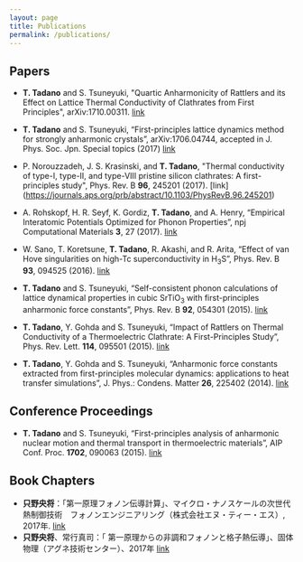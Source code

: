 ```yaml
---
layout: page
title: Publications
permalink: /publications/
---
```


## Papers

* __T. Tadano__ and S. Tsuneyuki, "Quartic Anharmonicity of Rattlers and its Effect on Lattice Thermal Conductivity of Clathrates from First Principles", arXiv:1710.00311. [link](https://arxiv.org/abs/1710.00311)

* __T. Tadano__ and S. Tsuneyuki, “First-principles lattice dynamics method for strongly anharmonic crystals”, arXiv:1706.04744, accepted in J. Phys. Soc. Jpn. Special topics (2017) [link](https://arxiv.org/abs/1706.04744)

* P. Norouzzadeh, J. S. Krasinski, and __T. Tadano__, "Thermal conductivity of type-I, type-II, and type-VIII pristine silicon clathrates: A first-principles study", Phys. Rev. B **96**, 245201 (2017). [link] (https://journals.aps.org/prb/abstract/10.1103/PhysRevB.96.245201)

* A. Rohskopf, H. R. Seyf, K. Gordiz, __T. Tadano__, and A. Henry, “Empirical Interatomic Potentials Optimized for Phonon Properties”, npj Computational Materials **3**, 27 (2017). [link](https://www.nature.com/articles/s41524-017-0026-y)

* W. Sano, T. Koretsune, __T. Tadano__, R. Akashi, and R. Arita, “Effect of van Hove singularities on high-Tc superconductivity in H<sub>3</sub>S”, Phys. Rev. B **93**, 094525 (2016). [link](https://journals.aps.org/prb/abstract/10.1103/PhysRevB.93.094525)

* __T. Tadano__ and S. Tsuneyuki, “Self-consistent phonon calculations of lattice dynamical properties in cubic SrTiO<sub>3</sub> with first-principles anharmonic force constants”, Phys. Rev. B **92**, 054301 (2015). [link](https://journals.aps.org/prb/abstract/10.1103/PhysRevB.92.054301)

* __T. Tadano__, Y. Gohda and S. Tsuneyuki, “Impact of Rattlers on Thermal Conductivity of a Thermoelectric Clathrate: A First-Principles Study”, Phys. Rev. Lett. **114**, 095501 (2015). [link](https://journals.aps.org/prl/abstract/10.1103/PhysRevLett.114.095501)

* __T. Tadano__, Y. Gohda and S. Tsuneyuki, “Anharmonic force constants extracted from first-principles molecular dynamics: applications to heat transfer simulations”, J. Phys.: Condens. Matter **26**, 225402 (2014). [link](http://iopscience.iop.org/article/10.1088/0953-8984/26/22/225402/meta)

## Conference Proceedings

* __T. Tadano__ and S. Tsuneyuki, “First-principles analysis of anharmonic nuclear motion and thermal transport in thermoelectric materials”, AIP Conf. Proc. **1702**, 090063 (2015). [link](http://aip.scitation.org/doi/abs/10.1063/1.4938871)

## Book Chapters

* __只野央将__：「第一原理フォノン伝導計算」、マイクロ・ナノスケールの次世代熱制御技術　フォノンエンジニアリング（株式会社エヌ・ティー・エス）, 2017年. [link](http://www.nts-book.co.jp/item/detail/summary/buturi/20170900_107.html)
* __只野央将__、常行真司：「 第一原理からの非調和フォノンと格子熱伝導」、固体物理（アグネ技術センター）、2017年 [link](http://www.agne.co.jp/kotaibutsuri/kota1052.htm#no621)
